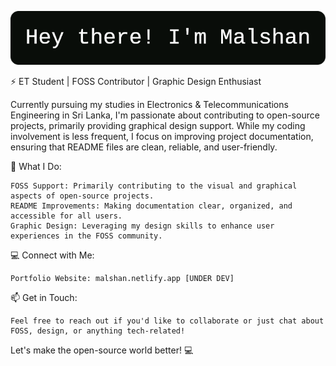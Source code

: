 <p align="center">
  <img src="2_objects.png" alt="IMG" width="YOUR_DESIRED_WIDTH" />
</p>

⚡ ET Student | FOSS Contributor | Graphic Design Enthusiast

Currently pursuing my studies in Electronics & Telecommunications Engineering in Sri Lanka, I'm passionate about contributing to open-source projects, primarily providing graphical design support. While my coding involvement is less frequent, I focus on improving project documentation, ensuring that README files are clean, reliable, and user-friendly.

🔧 What I Do:

    FOSS Support: Primarily contributing to the visual and graphical aspects of open-source projects.
    README Improvements: Making documentation clear, organized, and accessible for all users.
    Graphic Design: Leveraging my design skills to enhance user experiences in the FOSS community.

💻 Connect with Me:

    Portfolio Website: malshan.netlify.app [UNDER DEV]

📫 Get in Touch:

    Feel free to reach out if you'd like to collaborate or just chat about FOSS, design, or anything tech-related!

Let's make the open-source world better! 💻
